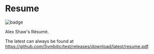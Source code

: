# Resume

![badge](https://github.com/Symbitic/test/workflows/Build%20Resume/badge.svg)

Alex Shaw's Résumé.

The latest can always be found at <https://github.com/Symbitic/test/releases/download/latest/resume.pdf>.
